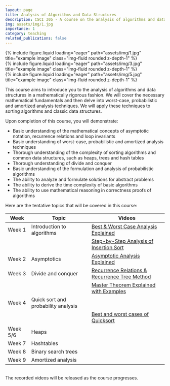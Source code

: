 ```yaml
---
layout: page
title: Analysis of Algorithms and Data Structures
description: CSCI 305 - A course on the analysis of algorithms and data structures.
img: assets/img/1.jpg
importance: 1
category: teaching
related_publications: false
---
```


<div class="row">
    <div class="col-sm mt-3 mt-md-0">
        {% include figure.liquid loading="eager" path="assets/img/1.jpg" title="example image" class="img-fluid rounded z-depth-1" %}
    </div>
    <div class="col-sm mt-3 mt-md-0">
        {% include figure.liquid loading="eager" path="assets/img/3.jpg" title="example image" class="img-fluid rounded z-depth-1" %}
    </div>
    <div class="col-sm mt-3 mt-md-0">
        {% include figure.liquid loading="eager" path="assets/img/5.jpg" title="example image" class="img-fluid rounded z-depth-1" %}
    </div>
</div>

This course aims to introduce you to the analysis of algorithms and data structures in a mathematically rigorous fashion. We will cover the necessary mathematical fundamentals and then delve into worst-case, probabilistic and amortized analysis techniques. We will apply these techniques to sorting algorithms and classic data structures. 

Upon completion of this course, you will demonstrate:

* Basic understanding of the mathematical concepts of asymptotic notation, recurrence relations  and loop invariants
* Basic understanding of worst-case, probabilistic and amortized analysis techniques
* Thorough understanding of the complexity of sorting algorithms and common data structures,  such as heaps, trees and hash tables
* Thorough understanding of divide and conquer
* Basic understanding of the formulation and analysis of probabilistic algorithms
* The ability to analyze and formulate solutions for abstract problems
* The ability to derive the time complexity of basic algorithms
* The ability to use mathematical reasoning in correctness proofs of algorithms

Here are the tentative topics that will be covered in this course:

| Week      | Topic                                  | Videos                                              |
|-----------|----------------------------------------|-----------------------------------------------------|
| Week 1 | Introduction to algorithms | [Best & Worst Case Analysis Explained](https://youtu.be/0DagQComugE)|
| | | [Step-by-Step Analysis of Insertion Sort](https://youtu.be/2iUG_tRlcT4)|
| Week 2 | Asymptotics | [Asymptotic Analysis Explained](https://youtu.be/TdPFZLPkPNE) |       
| Week 3 | Divide and conquer | [Recurrence Relations & Recurrence Tree Method](https://youtu.be/jqXjzWIZiyA) |
| | | [Master Theorem Explained with Examples](https://youtu.be/aS8ce5B64yU)|
| Week 4    | Quick sort and probability analysis    |   
| | | [Best and worst cases of Quicksort](https://youtu.be/XhGOEuQdAAs) |       
| Week 5/6  | Heaps                      |                                                    |       
| Week 7    | Hashtables                 |                                                    |       
| Week 8    | Binary search trees        |                                                    |       
| Week 9    | Amortized analysis         |                                                    |       

<br>
The recorded videos will be released as the course progresses.